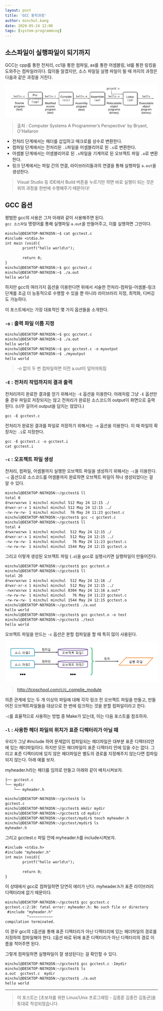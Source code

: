 ```yaml
---
layout: post
title: 'GCC 동작과정'
author: minchul.kang
date: 2020-05-24 12:00
tags: [system-programming]
---
```


## 소스파일이 실행파일이 되기까지

GCC는 cpp를 통한 전처리, cc1을 통한 컴파일, as를 통한 어셈블링, ld를 통한 링킹을 도와주는 컴파일러이다. 많이들 알겠지만, 소스 파일일 실행 파일이 될 때 까지의 과정은 다음과 같은 과정을 거친다. 

![컴파일과정](/files/sp-1.png)

> 출처 : Computer Systems A Programmer’s Perspective' by Bryant, O'Hallaron

- 전처리 단계에서는 헤더를 삽입하고 매크로를 상수로 변환한다.
- 컴파일 단계에서는 전처리된 `.i`파일을 어셈블리어로 된 `.s`로 변환한다.
- 어셈블 단계에서는 어셈블리어로 된 `.s`파일을 기계어로 된 오브젝트 파일 `.o`로 변환한다.
- 링크 단계에서는 파일 간의 연결, 라이브러리들과의 연결을 통해 실행파일 `a.out`을 생성한다. 

> Visual Studio 등 IDE에서 Build 버튼을 누르기만 하면 바로 실행이 되는 것은 위의 과정을 한번에 수행해주기 때문이다!

## GCC 옵션

평범한 gcc의 사용은 그저 아래와 같이 사용해주면 된다.   
`gcc 소스파일` 명령어를 통해 실행파일 `a.out`을 만들어주고, 이를 실행하면 그만이다.

```
minchul@DESKTOP-N87KQ5N:~$ cat gcctest.c
#include <stdio.h>
int main (void){
        printf("hello world\n");

        return 0;
}
minchul@DESKTOP-N87KQ5N:~$ gcc gcctest.c
minchul@DESKTOP-N87KQ5N:~$ ./a.out
hello world
```

하지만 gcc의 여러가지 옵션을 이용한다면 위에서 서술한 전처리-컴파일-어셈블-링크 단계를 조금 더 능동적으로 수행할 수 있을 뿐 아니라 라이브러리 지정, 최적화, 디버깅도 가능하다.

이 포스트에서는 가장 대표적인 몇 가지 옵션들을 소개한다.

### `-o` : 출력 파일 이름 지정

```
minchul@DESKTOP-N87KQ5N:~$ gcc gcctest.c
minchul@DESKTOP-N87KQ5N:~$ ./a.out
hello world
minchul@DESKTOP-N87KQ5N:~$ gcc gcctest.c -o myoutput
minchul@DESKTOP-N87KQ5N:~$ ./myoutput
hello world
```

> -o 없이 두 번 컴파일하면 이전 a.out이 덮어씌워짐

### `-E` : 전처리 작업까지의 결과 출력

전처리까지 완료한 결과를 얻기 위해서는 `-E` 옵션을 이용한다.
아래처럼 그냥 `-E` 옵션만 줄 경우 파일로 저장되지는 않고 전처리가 완료된 소스코드의 output이 화면으로 출력된다. (너무 길어서 output을 담지는 않았다.) 

```
gcc -E gcctest.c  
```

전처리가 완료된 결과를 파일로 저장하기 위해서는 `-o` 옵션을 이용한다. 이 때 파일의 확장자는 `.i`로 지정한다.

```
gcc -E gcctest.c -o gcctest.i
cat gcctest.i
```

### `-c` : 오프젝트 파일 생성 

전처리, 컴파일, 어셈블까지 실행한 오브젝트 파일을 생성하기 위해서는 `-c`을 이용한다.
`-c` 옵션으로 소스코드를 어셈블까지 완료하면 오브젝트 파일이 하나 생성되었다는 걸 알 수 있다.

```
minchul@DESKTOP-N87KQ5N:~/gcctest$ ll
total 0
drwxrwxrwx 1 minchul minchul 512 May 24 12:15 ./
drwxr-xr-x 1 minchul minchul 512 May 24 12:15 ../
-rw-rw-rw- 1 minchul minchul  76 May 24 11:23 gcctest.c
minchul@DESKTOP-N87KQ5N:~/gcctest$ gcc -c gcctest.c
minchul@DESKTOP-N87KQ5N:~/gcctest$ ll
total 4
drwxrwxrwx 1 minchul minchul  512 May 24 12:15 ./
drwxr-xr-x 1 minchul minchul  512 May 24 12:15 ../
-rw-rw-rw- 1 minchul minchul   76 May 24 11:23 gcctest.c
-rw-rw-rw- 1 minchul minchul 1544 May 24 12:15 gcctest.o
```

그리고 이렇게 생성된 오브젝트 파일 (`.o`)을 gcc로 실행시키면 실행파일이 만들어진다.

```
minchul@DESKTOP-N87KQ5N:~/gcctest$ gcc gcctest.o
minchul@DESKTOP-N87KQ5N:~/gcctest$ ll
total 20
drwxrwxrwx 1 minchul minchul  512 May 24 12:16 ./
drwxr-xr-x 1 minchul minchul  512 May 24 12:15 ../
-rwxrwxrwx 1 minchul minchul 8304 May 24 12:16 a.out*
-rw-rw-rw- 1 minchul minchul   76 May 24 11:23 gcctest.c
-rw-rw-rw- 1 minchul minchul 1544 May 24 12:15 gcctest.o
minchul@DESKTOP-N87KQ5N:~/gcctest$ ./a.out
hello world
minchul@DESKTOP-N87KQ5N:~/gcctest$ gcc gcctest.o -o test
minchul@DESKTOP-N87KQ5N:~/gcctest$ ./test
hello world
```

오브젝트 파일을 만드는 `-c` 옵션은 분할 컴파일을 할 때 특히 많이 사용된다.

![](/files/sp-2.png)
> http://tcpschool.com/c/c_complie_module

의존 관계에 있는 두 개 이상의 파일에 대해 각각 링크 전 오브젝트 파일을 만들고, 
만들어진 오브젝트파일들을 대상으로 한 번에 링크하는 것을 분할 컴파일이라고 한다.

`-c`를 효율적으로 사용하는 방법 중 Make가 있는데, 이는 다음 포스트를 참조하자.


### `-l` : 사용한 헤더 파일의 위치가 표준 디렉터리가 아닐 때

우리가 그냥 #include 하여 문제없이 컴파일되는 헤더파일은 대부분 표준 디렉터리안에 있는 헤더파일이다.  하지만 모든 헤더파일이 표준 디렉터리 안에 있을 수는 없다. 그리고 표준 디렉터리에 있지 않은 헤더파일은 별도의 경로를 지정해주지 않는다면 컴파일되지 않는다. 아래 예를 보자.

myheader.h라는 헤더를 임의로 만들고 아래와 같이 배치시켜보자.

```
├── gcctest.c
└── mydir
    └── myheader.h
```

```
minchul@DESKTOP-N87KQ5N:~/gcctest$ ls
gcctest.c
minchul@DESKTOP-N87KQ5N:~/gcctest$ mkdir mydir
minchul@DESKTOP-N87KQ5N:~/gcctest$ cd mydir/
minchul@DESKTOP-N87KQ5N:~/gcctest/mydir$ touch myheader.h
minchul@DESKTOP-N87KQ5N:~/gcctest/mydir$ ls
myheader.h
```

그리고 gcctest.c 파일 안에 myheader.h를 include시켜보자. 
```
#include <stdio.h>
#include "myheader.h"
int main (void){
        printf("hello world\n");

        return 0;
}
```

이 상태에서 gcc로 컴파일하면 당연히 에러가 난다. myheader.h가 표준 라이브러리 디렉터리에 없기 때문이다.

```
minchul@DESKTOP-N87KQ5N:~/gcctest$ gcc gcctest.c
gcctest.c:2:10: fatal error: myheader.h: No such file or directory
 #include "myheader.h"
          ^~~~~~~~~~~~
compilation terminated.             
```

이 경우 gcc의 `I`옵션을 통해 표준 디렉터리가 아닌 디렉터리에 있는 헤더파일의 경로를 지정하여 컴파일해야 한다. `I`옵션 바로 뒤에 표준 디렉터리가 아닌 디렉터리의 경로 이름을 적어주면 된다.

그렇게 컴파일하면 실행파일이 잘 생성된다는 걸 확인할 수 있다.

```
minchul@DESKTOP-N87KQ5N:~/gcctest$ gcc gcctest.c -Imydir
minchul@DESKTOP-N87KQ5N:~/gcctest$ ls
a.out  gcctest.c  mydir
minchul@DESKTOP-N87KQ5N:~/gcctest$ ./a.out
hello world
```


---

> 이 포스트는 [초보자를 위한 Linux/Unix 프로그래밍 - 김종훈 김종진 김동균]을 토대로 작성되었습니다.
